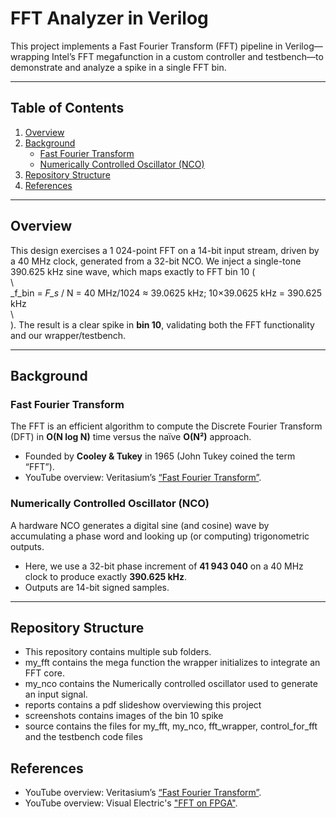 # FFT Analyzer in Verilog

This project implements a Fast Fourier Transform (FFT) pipeline in Verilog—wrapping Intel’s FFT megafunction in a custom controller and testbench—to demonstrate and analyze a spike in a single FFT bin.

---

## Table of Contents

1. [Overview](#overview)  
2. [Background](#background)  
   - [Fast Fourier Transform](#fast-fourier-transform)  
   - [Numerically Controlled Oscillator (NCO)](#numerically-controlled-oscillator-nco)  
3. [Repository Structure](#repository-structure)  
4. [References](#references)  

---

## Overview

This design exercises a 1 024-point FFT on a 14-bit input stream, driven by a 40 MHz clock, generated from a 32-bit NCO. We inject a single-tone 390.625 kHz sine wave, which maps exactly to FFT bin 10 (  
\  
_f_bin = _F_s_ / N = 40 MHz/1024 ≈ 39.0625 kHz; 10×39.0625 kHz = 390.625 kHz  
\  
). The result is a clear spike in **bin 10**, validating both the FFT functionality and our wrapper/testbench.

---

## Background

### Fast Fourier Transform

The FFT is an efficient algorithm to compute the Discrete Fourier Transform (DFT) in **O(N log N)** time versus the naïve **O(N²)** approach.  
- Founded by **Cooley & Tukey** in 1965 (John Tukey coined the term “FFT”).  
- YouTube overview: Veritasium’s [“Fast Fourier Transform”](https://www.youtube.com/watch?v=nmgFG7PUHfo&ab_channel=Veritasium).

### Numerically Controlled Oscillator (NCO)

A hardware NCO generates a digital sine (and cosine) wave by accumulating a phase word and looking up (or computing) trigonometric outputs.  
- Here, we use a 32-bit phase increment of **41 943 040** on a 40 MHz clock to produce exactly **390.625 kHz**.  
- Outputs are 14-bit signed samples.

---

## Repository Structure
- This repository contains multiple sub folders.
- my_fft contains the mega function the wrapper initializes to integrate an FFT core.
- my_nco contains the Numerically controlled oscillator used to generate an input signal.
- reports contains a pdf slideshow overviewing this project
- screenshots contains images of the bin 10 spike
- source contains the files for my_fft, my_nco, fft_wrapper, control_for_fft and the testbench code files

## References
- YouTube overview: Veritasium’s [“Fast Fourier Transform”](https://www.youtube.com/watch?v=nmgFG7PUHfo&ab_channel=Veritasium).
- YouTube overview: Visual Electric's ["FFT on FPGA"](https://www.youtube.com/watch?v=DgRVqS4Dw9g&ab_channel=VisualElectric).

